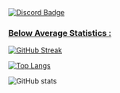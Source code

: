 <div id="badges">
  <a href="https://discord.com/users/586743480651350063">
    <img src="https://img.shields.io/badge/Discord-3e70dd?logo=discord&logoColor=white&style=for-the-badge" alt="Discord Badge"/>
</div>

### Below Average Statistics :
[![GitHub Streak](https://github-readme-streak-stats.herokuapp.com?user=JustaSqu1d&theme=vue-dark)](https://git.io/streak-stats)

[![Top Langs](https://github-readme-stats.vercel.app/api/top-langs/?username=JustaSqu1d&show_icons=true&count_private=true&theme=vue-dark&layout=compact&exclude_repo=cmajor)](https://github.com/anuraghazra/github-readme-stats)
  
![GitHub stats](https://github-readme-stats.vercel.app/api?username=JustaSqu1d&show_icons=true&count_private=true&theme=vue-dark)
